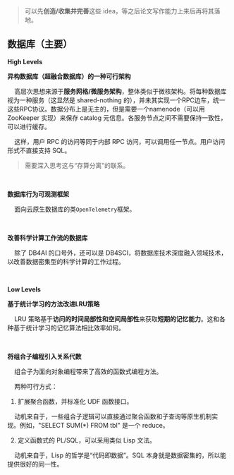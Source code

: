 > 可以先**创造/收集并完善**这些 idea，等之后论文写作能力上来后再将其落地。

## 数据库（主要）

**High Levels**

**异构数据库（超融合数据库）的一种可行架构**

    高层次思想来源于**服务网格/微服务架构**，整体类似于微核架构。将每种数据库视为一种服务（这显然是 shared-nothing 的），并未其实现一个RPC边车，统一这些RPC协议。数据分布上是无主的，但是需要一个namenode（可以用 ZooKeeper 实现）来保存 catalog 元信息。各服务节点之间不需要保持一致性，可以进行缓存。

    这样，用户 RPC 的访问等同于内部 RPC 访问，可以调用任一节点。用户访问形式不直接支持 SQL。

> 需要深入思考这与“存算分离”的联系。

    

**数据库行为可观测框架**

    面向云原生数据库的类`OpenTelemetry`框架。

    

**改善科学计算工作流的数据库**

    除了 DB4AI 的口号外，还可以是 DB4SCI，将数据库技术深度融入领域技术，以改善数据密集型的科学计算的工作过程。

    

**Low Levels**

**基于统计学习的方法改进LRU策略**

    LRU 策略基于**访问的时间局部性和空间局部性**来获取**短期的记忆能力**。这和各种基于统计学习的记忆算法相比效率如何。

    

**将组合子编程引入关系代数**

    组合子为面向对象编程带来了高效的函数式编程方法。

    两种可行方式：

1. 扩展聚合函数，并标准化 UDF 函数接口。

    动机来自于，一些组合子逻辑可以直接通过聚合函数和子查询等原生机制实现。例如，"SELECT SUM(\*) FROM tbl" 是一个 reduce。

2. 定义函数式的 PL/SQL，可以采用类似 Lisp 文法。

    动机来自于，Lisp 的哲学是“代码即数据”。SQL 本身就是数据密集的，所以能提供很好的同一性。
